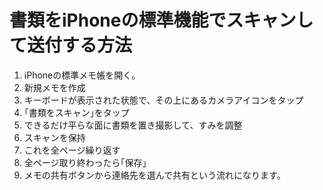 # 書類をiPhoneの標準機能でスキャンして送付する方法
1. iPhoneの標準メモ帳を開く。
1. 新規メモを作成
1. キーボードが表示された状態で、その上にあるカメラアイコンをタップ
1. ｢書類をスキャン｣をタップ
1. できるだけ平らな面に書類を置き撮影して、すみを調整
1. スキャンを保持
1. これを全ページ繰り返す
1. 全ページ取り終わったら｢保存｣
1. メモの共有ボタンから連絡先を選んで共有という流れになります。